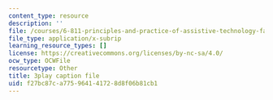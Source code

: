 ```yaml
---
content_type: resource
description: ''
file: /courses/6-811-principles-and-practice-of-assistive-technology-fall-2014/f27bc87ca775964141728d8f06b81cb1_x18bMLW4eO4.srt
file_type: application/x-subrip
learning_resource_types: []
license: https://creativecommons.org/licenses/by-nc-sa/4.0/
ocw_type: OCWFile
resourcetype: Other
title: 3play caption file
uid: f27bc87c-a775-9641-4172-8d8f06b81cb1
---
```

